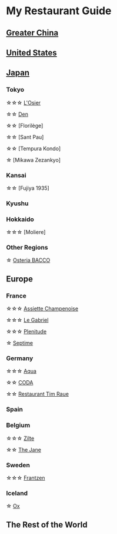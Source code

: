 # My Restaurant Guide
## [Greater China](/food/china.md)

## [United States](/food/us.md)

## [Japan](/food/japan.md)
### Tokyo
☆☆☆ [L'Osier](https://www.instagram.com/p/DEX35zKSzMG/?hl=en)

☆☆ [Den](https://www.instagram.com/p/DG_isXjyVta/?hl=en)

☆☆ [Florilège]

☆☆ [Sant Pau]

☆☆ [Tempura Kondo]

☆ [Mikawa Zezankyo]

### Kansai
☆☆ [Fujiya 1935]

### Kyushu

### Hokkaido
☆☆☆ [Moliere]

### Other Regions
☆ [Osteria BACCO](https://www.instagram.com/p/DHLvnZYRxt5/?hl=en)

## Europe
### France
☆☆☆ [Assiette Champenoise](https://www.instagram.com/p/DHLxmhkR1Yx/?hl=en)

☆☆☆ [Le Gabriel](https://www.instagram.com/p/DHLwRuqxOyt/?hl=en)

☆☆☆ [Plenitude](https://www.instagram.com/p/DF324XGSw4S/?hl=en)

☆ [Septime](https://www.instagram.com/p/DF69MvDxgJF/?hl=en)

### Germany
☆☆☆ [Aqua](https://www.instagram.com/p/DHOnXDzPi9K/?hl=en)

☆☆ [CODA](https://www.instagram.com/p/DF4ecM9R8SQ/?hl=en)

☆☆ [Restaurant Tim Raue](https://www.instagram.com/p/DFTqmq7KLxn/?hl=en)

### Spain

### Belgium
☆☆☆ [Zilte](https://www.instagram.com/p/DF32IbPSWuf/?hl=en)

☆☆ [The Jane](https://www.instagram.com/p/DHK3DIUxwhs/?hl=en)

### Sweden
☆☆☆ [Frantzen](https://www.instagram.com/p/DF31JgHyiCJ/?hl=en)

### Iceland
☆ [Ox](https://www.instagram.com/p/DFTq7raqVYq/?hl=en)

## The Rest of the World

